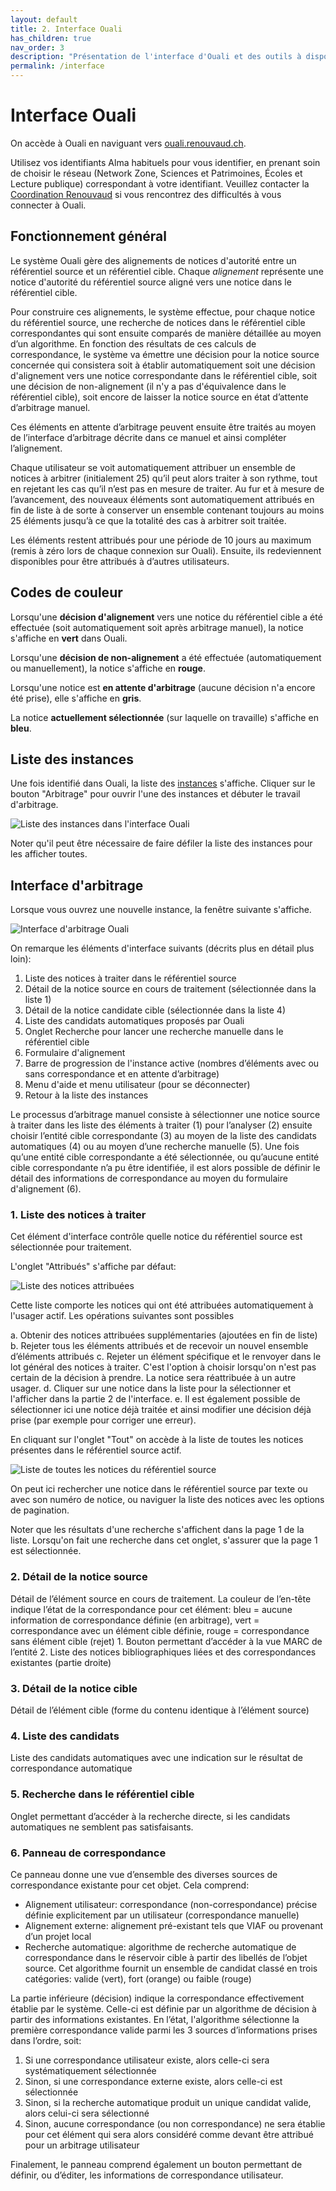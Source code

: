 ```yaml
---
layout: default
title: 2. Interface Ouali
has_children: true
nav_order: 3
description: "Présentation de l'interface d'Ouali et des outils à disposition"
permalink: /interface
---
```


# Interface Ouali

On accède à Ouali en naviguant vers [ouali.renouvaud.ch](https://ouali.renouvaud.ch). 

Utilisez vos identifiants Alma habituels pour vous identifier, en prenant soin de choisir le réseau 
(Network Zone, Sciences et Patrimoines, Écoles et Lecture publique) correspondant à votre identifiant.
Veuillez contacter la [Coordination Renouvaud](mailto:coordrnv@renouvaud.ch) si vous rencontrez des
difficultés à vous connecter à Ouali.

## Fonctionnement général

Le système Ouali gère des alignements de notices d'autorité entre un référentiel source et un référentiel cible. Chaque _alignement_
représente une notice d'autorité du référentiel source aligné vers une notice dans le référentiel cible.

Pour construire ces alignements, le système effectue, pour chaque notice du référentiel source, une recherche de notices dans le 
référentiel cible correspondantes qui sont ensuite comparés de manière détaillée au moyen d’un algorithme. 
En fonction des résultats de ces calculs de correspondance, le système va émettre une décision pour la notice source concernée qui 
consistera soit à établir automatiquement soit une décision d'alignement vers une notice correspondante dans le référentiel cible,
soit une décision de non-alignement (il n'y a pas d'équivalence dans le référentiel cible), soit encore de laisser la notice source
en état d’attente d’arbitrage manuel.

Ces éléments en attente d’arbitrage peuvent ensuite être traités au moyen de l’interface d’arbitrage décrite dans ce manuel et ainsi compléter l’alignement.

Chaque utilisateur se voit automatiquement attribuer un ensemble de notices à arbitrer (initialement 25) qu’il peut alors traiter à son rythme, tout en rejetant les cas qu’il n’est pas en mesure de traiter. Au fur et à mesure de l’avancement, des nouveaux éléments sont automatiquement attribués en fin de liste à de sorte à conserver un ensemble contenant toujours au moins 25 éléments jusqu’à ce que la totalité des cas à arbitrer soit traitée. 

Les éléments restent attribués pour une période de 10 jours au maximum (remis à zéro lors de chaque connexion sur Ouali). Ensuite, ils redeviennent disponibles pour être attribués à d’autres utilisateurs.

## Codes de couleur

Lorsqu'une **décision d'alignement** vers une notice du référentiel cible a été effectuée (soit automatiquement soit après arbitrage
manuel), la notice s'affiche en **vert** dans Ouali.

Lorsqu'une **décision de non-alignement** a été effectuée (automatiquement ou manuellement), la notice s'affiche en **rouge**.

Lorsqu'une notice est **en attente d'arbitrage** (aucune décision n'a encore été prise), elle s'affiche en **gris**.

La notice **actuellement sélectionnée** (sur laquelle on travaille) s'affiche en **bleu**.

## Liste des instances

Une fois identifié dans Ouali, la liste des [instances](chantiers#instances-ouali) s'affiche. Cliquer sur le bouton "Arbitrage" pour
ouvrir l'une des instances et débuter le travail d'arbitrage.

![Liste des instances dans l'interface Ouali](/img/interface-liste-instances.png) 

Noter qu'il peut être nécessaire de faire défiler la liste des instances pour les afficher toutes.

## Interface d'arbitrage

Lorsque vous ouvrez une nouvelle instance, la fenêtre suivante s'affiche.

![Interface d'arbitrage Ouali](/img/interface-alignement.png) 

On remarque les éléments d'interface suivants (décrits plus en détail plus loin):

1. Liste des notices à traiter dans le référentiel source
2. Détail de la notice source en cours de traitement (sélectionnée dans la liste 1)
3. Détail de la notice candidate cible (sélectionnée dans la liste 4)
4. Liste des candidats automatiques proposés par Ouali
5. Onglet Recherche pour lancer une recherche manuelle dans le référentiel cible
6. Formulaire d'alignement
7. Barre de progression de l'instance active (nombres d’éléments avec ou sans correspondance et en attente d’arbitrage)
8. Menu d'aide et menu utilisateur (pour se déconnecter)
9. Retour à la liste des instances

Le processus d’arbitrage manuel consiste à sélectionner une notice source à traiter dans les liste des éléments à traiter (1) pour l’analyser (2) ensuite choisir l’entité cible correspondante (3) au moyen de la liste des candidats automatiques (4) ou au moyen d’une recherche manuelle (5). Une fois qu’une entité cible correspondante a été sélectionnée, ou qu’aucune entité cible correspondante n’a pu être identifiée, il est alors possible de définir le détail des informations de correspondance au moyen du formulaire d'alignement (6).

### 1. Liste des notices à traiter

Cet élément d'interface contrôle quelle notice du référentiel source est sélectionnée pour traitement.

L'onglet "Attribués" s'affiche par défaut:

![Liste des notices attribuées](/img/interface-source-attribue.png) 

Cette liste comporte les notices qui ont été attribuées automatiquement à l'usager actif. Les opérations suivantes sont possibles

a. Obtenir des notices attribuées supplémentaries (ajoutées en fin de liste)
b. Rejeter tous les éléments attribués et de recevoir un nouvel ensemble d’éléments attribués
c. Rejeter un élément spécifique et le renvoyer dans le lot général des notices à traiter. C'est l'option à choisir lorsqu'on n'est pas certain de la décision à prendre. La notice sera réattribuée à un autre usager.
d. Cliquer sur une notice dans la liste pour la sélectionner et l'afficher dans la partie 2 de l'interface.
e. Il est également possible de sélectionner ici une notice déjà traitée et ainsi modifier une décision déjà prise (par exemple pour corriger une erreur).

En cliquant sur l'onglet "Tout" on accède à la liste de toutes les notices présentes dans le référentiel source actif. 

![Liste de toutes les notices du référentiel source](/img/interface-source-attribue.png) 

On peut ici rechercher une notice dans le référentiel source par texte ou avec son numéro de notice, ou naviguer la liste des notices
avec les options de pagination.

Noter que les résultats d'une recherche s'affichent dans la page 1 de la liste. Lorsqu'on fait une recherche dans cet onglet, s'assurer
que la page 1 est sélectionnée.

### 2. Détail de la notice source    

Détail de l’élément source en cours de traitement. La couleur de l’en-tête indique l’état de la correspondance pour cet élément: bleu = aucune information de correspondance définie (en arbitrage), vert = correspondance avec un élément cible définie, rouge = correspondance sans élément cible (rejet)
    1. Bouton permettant d’accéder à la vue MARC de l’entité
    2. Liste des notices bibliographiques liées et des correspondances existantes (partie droite)

### 3. Détail de la notice cible   

Détail de l’élément cible (forme du contenu identique à l’élément source)

### 4. Liste des candidats

Liste des candidats automatiques avec une indication sur le résultat de correspondance automatique

### 5. Recherche dans le référentiel cible

Onglet permettant d’accéder à la recherche directe, si les candidats automatiques ne semblent pas satisfaisants.

### 6. Panneau de correspondance
Ce panneau donne une vue d’ensemble des diverses sources de correspondance existante pour cet objet. Cela comprend:

* Alignement utilisateur: correspondance (non-correspondance) précise définie explicitement par un utilisateur (correspondance manuelle)
* Alignement externe: alignement pré-existant tels que VIAF ou provenant d’un projet local
* Recherche automatique: algorithme de recherche automatique de correspondance dans le réservoir cible à partir des libellés de l’objet source. Cet algorithme fournit un ensemble de candidat classé en trois catégories: valide (vert), fort (orange) ou faible (rouge)

La partie inférieure (décision) indique la correspondance effectivement établie par le système. Celle-ci est définie par un algorithme de décision à partir des informations existantes. En l’état, l'algorithme sélectionne la première correspondance valide parmi les 3 sources d’informations prises dans l’ordre, soit:

1. Si une correspondance utilisateur existe, alors celle-ci sera systématiquement sélectionnée
2. Sinon, si une correspondance externe existe, alors celle-ci est sélectionnée
3. Sinon, si la recherche automatique produit un unique candidat valide, alors celui-ci sera sélectionné
4. Sinon, aucune correspondance (ou non correspondance) ne sera établie pour cet élément qui sera alors considéré comme devant être attribué pour un arbitrage utilisateur

Finalement, le panneau comprend également un bouton permettant de définir, ou d’éditer, les informations de correspondance utilisateur.